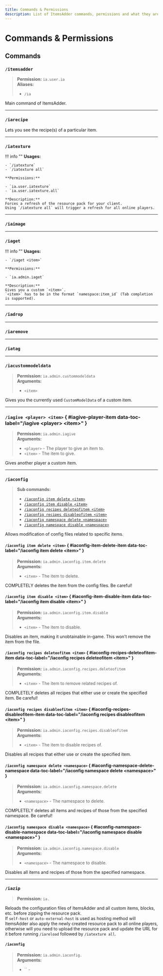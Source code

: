```yaml
---
title: Commands & Permissions
description: List of ItemsAdder commands, permissions and what they are used for.
---
```


# Commands & Permissions

## Commands

### `/itemsadder`

> **Permission:** `ia.user.ia`  
> **Aliases:**
>
> - `/ia`

Main command of ItemsAdder.

----

### `/iarecipe`

Lets you see the recipe(s) of a particular item.

----

### `/iatexture`

!!! info ""
    **Usages:**
    
    - `/iatexture`
    - `/iatexture all`
    
    **Permissions:**
    
    - `ia.user.iatexture`
    - `ia.user.iatexture.all`
    
    **Description:**  
    Forces a refresh of the resource pack for your client.  
    Using `/iatexture all` will trigger a refresh for all online players.

----

### `/iaimage`

----

### `/iaget`

!!! info ""
    **Usages:**
    
    - `/iaget <item>`
    
    **Permissions:**
    
    - `ia.admin.iaget`
    
    **Description:**  
    Gives you a custom `<item>`.  
    `<item>` has to be in the format `namespace:item_id` (Tab completion is supported).

----

### `/iadrop`


----

### `/iaremove`


----

### `/iatag`


----

### `/iacustommodeldata`

> **Permission:** `ia.admin.custommodeldata`  
> **Arguments:**
> 
> - `<item>`

Gives you the currently used `CustomModelData` of a custom item.

----

### `/iagive <player> <item>` { #iagive-player-item data-toc-label="/iagive &lt;player&gt; &lt;item&gt;" }

> **Permission:** `ia.admin.iagive`  
> **Arguments:**
> 
> - `<player>` - The player to give an item to.
> - `<item>` - The item to give.

Gives another player a custom item.

----

### `/iaconfig`

> **Sub commands:**
> 
> - [`/iaconfig item delete <item>`](#iaconfig-item-delete-item)
> - [`/iaconfig item disable <item>`](#iaconfig-item-disable-item)
> - [`/iaconfig recipes deleteofitem <item>`](#iaconfig-recipes-deleteofitem-item)
> - [`/iaconfig recipes disableofitem <item>`](#iaconfig-recipes-disableofitem-item)
> - [`/iaconfig namespace delete <namespace>`](#iaconfig-namespace-delete-namespace)
> - [`/iaconfig namespace disable <namespace>`](#iaconfig-namespace-disable-namespace)

Allows modification of config files related to specific items.

#### `/iaconfig item delete <item>` { #iaconfig-item-delete-item data-toc-label="/iaconfig item delete &lt;item&gt;" }

> **Permission:** `ia.admin.iaconfig.item.delete`  
> **Arguments:**
> 
> - `<item>` - The item to delete.

COMPLETELY deletes the item from the config files. Be careful!

#### `/iaconfig item disable <item>` { #iaconfig-item-disable-item data-toc-label="/iaconfig item disable &lt;item&gt;" }

> **Permission:** `ia.admin.iaconfig.item.disable`  
> **Arguments:**
> 
> - `<item>` - The item to disable.

Disables an item, making it unobtainable in-game. This won't remove the item from the file.

#### `/iaconfig recipes deleteofitem <item>` { #iaconfig-recipes-deleteofitem-item data-toc-label="/iaconfig recipes deleteofitem &lt;item&gt;" }

> **Permission:** `ia.admin.iaconfig.recipes.deleteofitem`  
> **Arguments:**
> 
> - `<item>` - The item to remove related recipes of.

COMPLETELY deletes all recipes that either use or create the specified item. Be careful!

#### `/iaconfig recipes disableofitem <item>` { #iaconfig-recipes-disableofitem-item data-toc-label="/iaconfig recipes disableofitem &lt;item&gt;" }

> **Permission:** `ia.admin.iaconfig.recipes.disableofitem`  
> **Arguments:**
> 
> - `<item>` - The item to disable recipes of.

Disables all recipes that either use or create the specified item.

#### `/iaconfig namespace delete <namespace>` { #iaconfig-namespace-delete-namespace data-toc-label="/iaconfig namespace delete &lt;namespace&gt;" }

> **Permission:** `ia.admin.iaconfig.namespace.delete`  
> **Arguments:**
> 
> - `<namespace>` - The namespace to delete.

COMPLETELY deletes all items and recipes of those from the specified namespace. Be careful!

#### `/iaconfig namespace disable <namespace>` { #iaconfig-namespace-disable-namespace data-toc-label="/iaconfig namespace disable &lt;namespace&gt;" }

> **Permission:** `ia.admin.iaconfig.namespace.disable`  
> **Arguments:**
> 
> - `<namespace>` - The namespace to disable.

Disables all items and recipes of those from the specified namespace.

----

### `/iazip`

> **Permission:** `ia.`

Reloads the configuration files of ItemsAdder and all custom items, blocks, etc. before zipping the resource pack.  
If `self-host` or `auto-external-host` is used as hosting method will ItemsAdder also apply the newly created resource pack to all online players, otherwise will you need to upload the resource pack and update the URL for it before running `/iareload` followed by `/iatexture all`.

#### `/iaconfig `

> **Permission:** `ia.admin.iaconfig.`  
> **Arguments:**
> 
> - `` - 